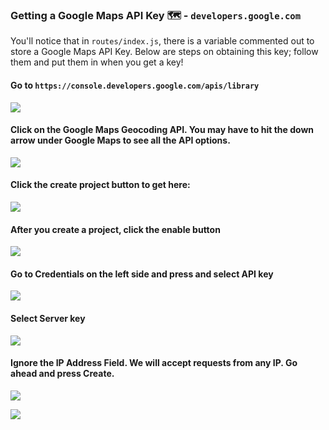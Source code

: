 ### Getting a Google Maps API Key 🗺 - `developers.google.com`
You'll notice that in `routes/index.js`, there is a variable commented out to store a Google Maps API Key. Below are steps on obtaining this key; follow them and put them in when you get a key!

#### Go to `https://console.developers.google.com/apis/library`

![](http://cl.ly/2m3H2O2u0x0j/Image%202016-06-27%20at%202.26.00%20AM.png)

#### Click on the Google Maps Geocoding API. You may have to hit the down arrow under Google Maps to see all the API options. 

![](http://cl.ly/2w0c1V2v0l2m/Image%202016-06-27%20at%202.26.14%20AM.png)

#### Click the create project button to get here:

![](http://cl.ly/3J0d2f2V3a3m/Image%202016-06-27%20at%2010.30.18%20AM.png)

#### After you create a project, click the enable button 

![](http://cl.ly/263A0w2B1k3Q/Image%202016-06-27%20at%202.27.06%20AM.png)

#### Go to Credentials on the left side and press and select API key

![](http://cl.ly/3N1f3G0N470v/Image%202016-06-27%20at%202.27.34%20AM.png)

#### Select Server key

![](http://cl.ly/3z3S112D0X2q/Image%202016-06-27%20at%202.27.42%20AM.png)

#### Ignore the IP Address Field. We will accept requests from any IP. Go ahead and press Create.

![](http://cl.ly/0s0Y343H012C/Image%202016-06-27%20at%202.27.50%20AM.png)

![](http://cl.ly/433d3c3Q1W35/Image%202016-06-27%20at%202.27.56%20AM.png)
